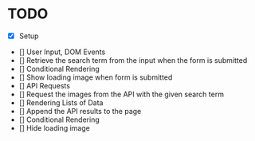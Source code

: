 # TODO

* [x] Setup
* [] User Input, DOM Events
*   [] Retrieve the search term from the input when the form is submitted
* [] Conditional Rendering
*   [] Show loading image when form is submitted
* [] API Requests
*   [] Request the images from the API with the given search term
* [] Rendering Lists of Data
*   [] Append the API results to the page
* [] Conditional Rendering
*   [] Hide loading image

